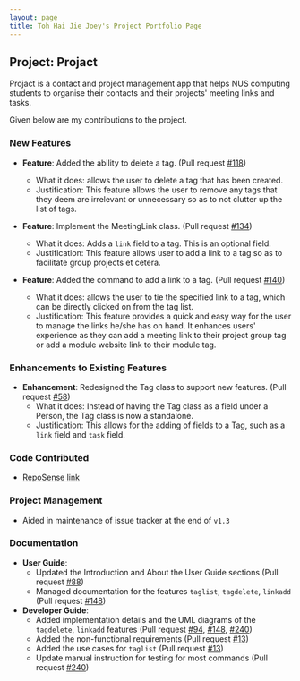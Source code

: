 ```yaml
---
layout: page
title: Toh Hai Jie Joey's Project Portfolio Page
---
```


## Project: Projact

Projact is a contact and project management app that helps NUS computing students to organise their contacts and their projects' meeting links and tasks. 

Given below are my contributions to the project.

### New Features
* **Feature**: Added the ability to delete a tag. (Pull request [\#118](https://github.com/AY2021S1-CS2103T-T17-4/tp/pull/118))
  * What it does: allows the user to delete a tag that has been created. 
  * Justification: This feature allows the user to remove any tags that they deem are irrelevant or unnecessary so as to not clutter up the list of tags.
  
* **Feature**: Implement the MeetingLink class. (Pull request [\#134](https://github.com/AY2021S1-CS2103T-T17-4/tp/pull/134))
    * What it does: Adds a `link` field to a tag. This is an optional field.
    * Justification: This feature allows user to add a link to a tag so as to facilitate group projects et cetera.
    
* **Feature**: Added the command to add a link to a tag. (Pull request [\#140](https://github.com/AY2021S1-CS2103T-T17-4/tp/pull/140))
  * What it does: allows the user to tie the specified link to a tag, which can be directly clicked on from the tag list.
  * Justification: This feature provides a quick and easy way for the user to manage the links he/she has on hand. It enhances users' experience as they can add a meeting link to their project group tag or add a module website link to their module tag.
  
### Enhancements to Existing Features
 
* **Enhancement**: Redesigned the Tag class to support new features. (Pull request [\#58](https://github.com/AY2021S1-CS2103T-T17-4/tp/pull/58))
    * What it does: Instead of having the Tag class as a field under a Person, the Tag class is now a standalone.
    * Justification: This allows for the adding of fields to a Tag, such as a `link` field and `task` field.

### Code Contributed
* [RepoSense link](https://nus-cs2103-ay2021s1.github.io/tp-dashboard/#breakdown=true&search=joeytoh&sort=groupTitle&sortWithin=title&since=2020-08-14&timeframe=commit&mergegroup=&groupSelect=groupByRepos&checkedFileTypes=docs~functional-code~test-code~other)

### Project Management
* Aided in maintenance of issue tracker at the end of `v1.3`

### Documentation    
* **User Guide**:
    * Updated the Introduction and About the User Guide sections (Pull request [\#88](https://github.com/AY2021S1-CS2103T-T17-4/tp/pull/88))
    * Managed documentation for the features `taglist`, `tagdelete`, `linkadd` (Pull request [\#148](https://github.com/AY2021S1-CS2103T-T17-4/tp/pull/148))
* **Developer Guide**:
    * Added implementation details and the UML diagrams of the `tagdelete`, `linkadd` features (Pull request [\#94](https://github.com/AY2021S1-CS2103T-T17-4/tp/pull/94), [\#148](https://github.com/AY2021S1-CS2103T-T17-4/tp/pull/148), [\#240](https://github.com/AY2021S1-CS2103T-T17-4/tp/pull/240))
    * Added the non-functional requirements (Pull request [\#13](https://github.com/AY2021S1-CS2103T-T17-4/tp/pull/13))
    * Added the use cases for `taglist` (Pull request [\#13](https://github.com/AY2021S1-CS2103T-T17-4/tp/pull/13))
    * Update manual instruction for testing for most commands (Pull request [\#240](https://github.com/AY2021S1-CS2103T-T17-4/tp/pull/240))
